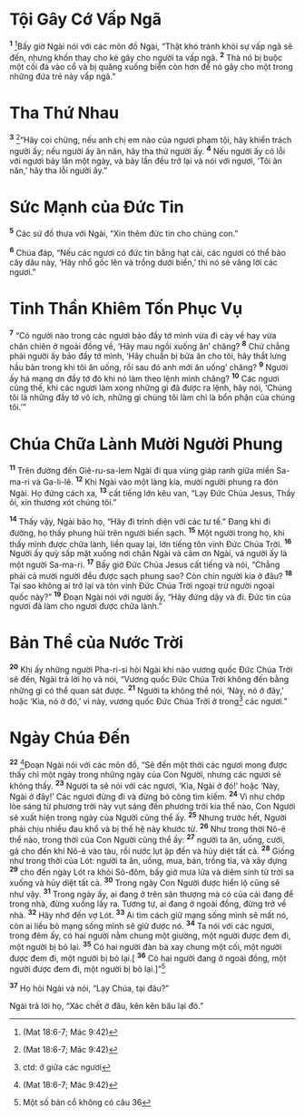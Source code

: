 

# Tội Gây Cớ Vấp Ngã
<sup><b>1</b></sup> [^1*]Bấy giờ Ngài nói với các môn đồ Ngài, “Thật khó tránh khỏi sự vấp ngã sẽ đến, nhưng khốn thay cho kẻ gây cho người ta vấp ngã. <sup><b>2</b></sup> Thà nó bị buộc một cối đá vào cổ và bị quăng xuống biển còn hơn để nó gây cho một trong những đứa trẻ này vấp ngã.”

# Tha Thứ Nhau
<sup><b>3</b></sup> [^1*]“Hãy coi chừng, nếu anh chị em nào của ngươi phạm tội, hãy khiển trách người ấy; nếu người ấy ăn năn, hãy tha thứ người ấy. <sup><b>4</b></sup> Nếu người ấy có lỗi với ngươi bảy lần một ngày, và bảy lần đều trở lại và nói với ngươi, ‘Tôi ăn năn,’ hãy tha lỗi người ấy.”

# Sức Mạnh của Đức Tin
<sup><b>5</b></sup> Các sứ đồ thưa với Ngài, “Xin thêm đức tin cho chúng con.”

<sup><b>6</b></sup> Chúa đáp, “Nếu các ngươi có đức tin bằng hạt cải, các ngươi có thể bảo cây dâu này, ‘Hãy nhổ gốc lên và trồng dưới biển,’ thì nó sẽ vâng lời các ngươi.”

# Tinh Thần Khiêm Tốn Phục Vụ
<sup><b>7</b></sup> “Có người nào trong các ngươi bảo đầy tớ mình vừa đi cày về hay vừa chăn chiên ở ngoài đồng về, ‘Hãy mau ngồi xuống ăn’ chăng? <sup><b>8</b></sup> Chứ chẳng phải người ấy bảo đầy tớ mình, ‘Hãy chuẩn bị bữa ăn cho tôi, hãy thắt lưng hầu bàn trong khi tôi ăn uống, rồi sau đó anh mới ăn uống’ chăng? <sup><b>9</b></sup> Người ấy há mang ơn đầy tớ đó khi nó làm theo lệnh mình chăng? <sup><b>10</b></sup> Các ngươi cũng thế, khi các ngươi làm xong những gì đã được ra lệnh, hãy nói, ‘Chúng tôi là những đầy tớ vô ích, những gì chúng tôi làm chỉ là bổn phận của chúng tôi.’”

# Chúa Chữa Lành Mười Người Phung
<sup><b>11</b></sup> Trên đường đến Giê-ru-sa-lem Ngài đi qua vùng giáp ranh giữa miền Sa-ma-ri và Ga-li-lê. <sup><b>12</b></sup> Khi Ngài vào một làng kia, mười người phung ra đón Ngài. Họ đứng cách xa, <sup><b>13</b></sup> cất tiếng lớn kêu van, “Lạy Đức Chúa Jesus, Thầy ôi, xin thương xót chúng tôi.”

<sup><b>14</b></sup> Thấy vậy, Ngài bảo họ, “Hãy đi trình diện với các tư tế.” Đang khi đi đường, họ thấy phung hủi trên người biến sạch. <sup><b>15</b></sup> Một người trong họ, khi thấy mình được chữa lành, liền quay lại, lớn tiếng tôn vinh Đức Chúa Trời. <sup><b>16</b></sup> Người ấy quỳ sấp mặt xuống nơi chân Ngài và cảm ơn Ngài, và người ấy là một người Sa-ma-ri. <sup><b>17</b></sup> Bấy giờ Đức Chúa Jesus cất tiếng và nói, “Chẳng phải cả mười người đều được sạch phung sao? Còn chín người kia ở đâu? <sup><b>18</b></sup> Tại sao không ai trở lại và tôn vinh Đức Chúa Trời ngoại trừ người ngoại quốc này?” <sup><b>19</b></sup> Đoạn Ngài nói với người ấy, “Hãy đứng dậy và đi. Đức tin của ngươi đã làm cho ngươi được chữa lành.”

# Bản Thể của Nước Trời
<sup><b>20</b></sup> Khi ấy những người Pha-ri-si hỏi Ngài khi nào vương quốc Đức Chúa Trời sẽ đến, Ngài trả lời họ và nói, “Vương quốc Đức Chúa Trời không đến bằng những gì có thể quan sát được. <sup><b>21</b></sup> Người ta không thể nói, ‘Này, nó ở đây,’ hoặc ‘Kìa, nó ở đó,’ vì này, vương quốc Đức Chúa Trời ở trong[^1]  các ngươi.”

# Ngày Chúa Đến
<sup><b>22</b></sup> [^1*]Đoạn Ngài nói với các môn đồ, “Sẽ đến một thời các ngươi mong được thấy chỉ một ngày trong những ngày của Con Người, nhưng các ngươi sẽ không thấy. <sup><b>23</b></sup> Người ta sẽ nói với các ngươi, ‘Kìa, Ngài ở đó!’ hoặc ‘Này, Ngài ở đây!’ Các ngươi đừng đi và đừng bỏ công tìm kiếm. <sup><b>24</b></sup> Vì như chớp lòe sáng từ phương trời này vụt sáng đến phương trời kia thể nào, Con Người sẽ xuất hiện trong ngày của Người cũng thể ấy. <sup><b>25</b></sup> Nhưng trước hết, Người phải chịu nhiều đau khổ và bị thế hệ này khước từ. <sup><b>26</b></sup> Như trong thời Nô-ê thể nào, trong thời của Con Người cũng thể ấy: <sup><b>27</b></sup> người ta ăn, uống, cưới, gả cho đến khi Nô-ê vào tàu, rồi nước lụt ập đến và hủy diệt tất cả. <sup><b>28</b></sup> Giống như trong thời của Lót: người ta ăn, uống, mua, bán, trồng tỉa, và xây dựng <sup><b>29</b></sup> cho đến ngày Lót ra khỏi Sô-đôm, bấy giờ mưa lửa và diêm sinh từ trời sa xuống và hủy diệt tất cả. <sup><b>30</b></sup> Trong ngày Con Người được hiển lộ cũng sẽ như vậy. <sup><b>31</b></sup> Trong ngày ấy, ai đang ở trên sân thượng mà có của cải đang để trong nhà, đừng xuống lấy ra. Tương tự, ai đang ở ngoài đồng, đừng trở về nhà. <sup><b>32</b></sup> Hãy nhớ đến vợ Lót. <sup><b>33</b></sup> Ai tìm cách giữ mạng sống mình sẽ mất nó, còn ai liều bỏ mạng sống mình sẽ giữ được nó. <sup><b>34</b></sup> Ta nói với các ngươi, trong đêm ấy, có hai người nằm chung một giường, một người được đem đi, một người bị bỏ lại. <sup><b>35</b></sup> Có hai người đàn bà xay chung một cối, một người được đem đi, một người bị bỏ lại.[ <sup><b>36</b></sup> Có hai người đang ở ngoài đồng, một người được đem đi, một người bị bỏ lại.]”[^2]

<sup><b>37</b></sup> Họ hỏi Ngài và nói, “Lạy Chúa, tại đâu?”

Ngài trả lời họ, “Xác chết ở đâu, kên kên bâu lại đó.”

[^1]: ctd: ở giữa các ngươi
[^2]: Một số bản cổ không có câu 36
[^1*]: (Mat 18:6-7; Mác 9:42)
[^1*]: (Mat 18:21-22)
[^1*]: (Mat 24:23-28, 37-41)
